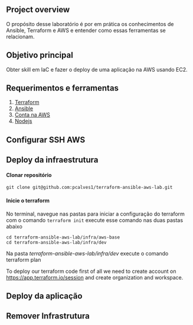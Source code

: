 ## Project overview
O propósito desse laboratório é por em prática os conhecimentos de Ansible, Terraform e AWS e entender como essas ferramentas se relacionam. 

## Objetivo principal
Obter skill em IaC e fazer o deploy de uma aplicação na AWS usando EC2.


## Requerimentos e ferramentas
1. [Terraform](https://developer.hashicorp.com/terraform/install)
2. [Ansible](https://docs.ansible.com/ansible/latest/installation_guide/index.html)
3. [Conta na AWS](https://aws.amazon.com/)
4. [Nodejs](https://nodejs.org/en/download)

## Configurar SSH AWS


## Deploy da infraestrutura
#### Clonar repositório

    git clone git@github.com:pcalves1/terraform-ansible-aws-lab.git

#### Inicie o terraform
No terminal, navegue nas pastas para iniciar a configuração do terraform com o comando `terraform init` execute esse comando nas duas pastas abaixo

    cd terraform-ansible-aws-lab/infra/aws-base
    cd terraform-ansible-aws-lab/infra/dev

Na pasta *terraform-ansible-aws-lab/infra/dev* execute o comando terraform plan

To deploy our terraform code first of all we need to create account on https://app.terraform.io/session and create organization and workspace.

## Deploy da aplicação


## Remover Infrastrutura

